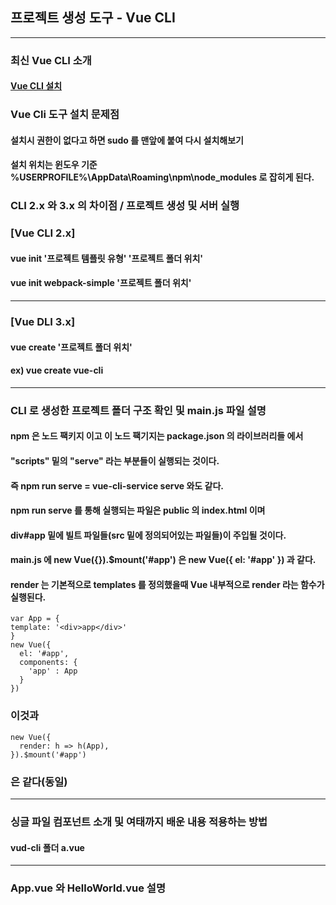 ## 프로젝트 생성 도구 - Vue CLI

---
### 최신 Vue CLI 소개
#### [Vue CLI 설치](https://cli.vuejs.org/guide/installation.html)

### Vue Cli 도구 설치 문제점
#### 설치시 권한이 없다고 하면 sudo 를 맨앞에 붙여 다시 설치해보기
#### 설치 위치는 윈도우 기준 %USERPROFILE%\AppData\Roaming\npm\node_modules 로 잡히게 된다.

### CLI 2.x 와 3.x 의 차이점 / 프로젝트 생성 및 서버 실행
### [Vue CLI 2.x]
#### vue init '프로젝트 템플릿 유형' '프로젝트 폴더 위치'
#### vue init webpack-simple '프로젝트 폴더 위치'
---
### [Vue DLI 3.x]
#### vue create '프로젝트 폴더 위치'
#### ex) vue create vue-cli

---

### CLI 로 생성한 프로젝트 폴더 구조 확인 및 main.js 파일 설명
#### npm 은 노드 팩키지 이고 이 노드 팩기지는 package.json 의 라이브러리들 에서
#### "scripts" 밑의 "serve" 라는 부분들이 실행되는 것이다.
#### 즉 npm run serve = vue-cli-service serve 와도 같다.

#### npm run serve 를 통해 실행되는 파일은 public 의 index.html 이며
#### div#app 밑에 빌트 파일들(src 밑에 정의되어있는 파일들)이 주입될 것이다.

#### main.js 에 new Vue({}).$mount('#app') 은 new Vue({ el: '#app' }) 과 같다.
#### render 는 기본적으로 templates 를 정의했을때 Vue 내부적으로 render 라는 함수가 실행된다.
```vue
var App = {
template: '<div>app</div>'
}
new Vue({
  el: '#app',
  components: {
    'app' : App
  }
})
```
### 이것과
```vue
new Vue({
  render: h => h(App),
}).$mount('#app')
```
### 은 같다(동일)

---

### 싱글 파일 컴포넌트 소개 및 여태까지 배운 내용 적용하는 방법
#### vud-cli 폴더 a.vue

---
### App.vue 와 HelloWorld.vue 설명

